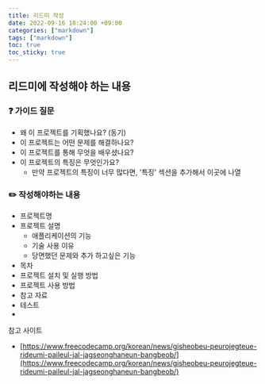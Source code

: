 ```yaml
---
title: 리드미 작성
date: 2022-09-16 18:24:00 +09:00
categories: ["markdown"]
tags: ["markdown"]
toc: true
toc_sticky: true
---
```


## 리드미에 작성해야 하는 내용

### ❓ 가이드 질문

- 왜 이 프로젝트를 기획했나요? (동기)
- 이 프로젝트는 어떤 문제를 해결하나요?
- 이 프로젝트를 통해 무엇을 배우셨나요?
- 이 프로젝트의 특징은 무엇인가요?
  - 만약 프로젝트의 특징이 너무 많다면, '특징' 섹션을 추가해서 이곳에 나열

### ✏️ 작성해야하는 내용

- 프로젝트명
- 프로젝트 설명
  - 애플리케이션의 기능
  - 기술 사용 이유
  - 당면했던 문제와 추가 하고싶은 기능
- 목차
- 프로젝트 설치 및 실행 방법
- 프로젝트 사용 방법
- 참고 자료
- 테스트
-

참고 사이트

- [https://www.freecodecamp.org/korean/news/gisheobeu-peurojegteue-rideumi-paileul-jal-jagseonghaneun-bangbeob/](https://www.freecodecamp.org/korean/news/gisheobeu-peurojegteue-rideumi-paileul-jal-jagseonghaneun-bangbeob/)
